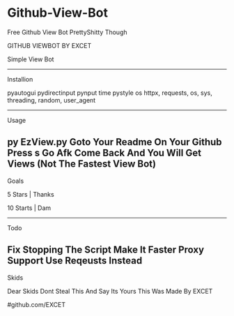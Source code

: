 # Github-View-Bot
Free Github View Bot PrettyShitty Though

GITHUB VIEWBOT BY EXCET

Simple View Bot

----------------------

Installion

pyautogui
pydirectinput
pynput
time
pystyle
os
httpx, requests, os, sys, threading, random, user_agent

----------------------

Usage

py EzView.py
Goto Your Readme On Your Github
Press s 
Go Afk Come Back And You Will Get Views (Not The Fastest View Bot)
----------------------

Goals

5 Stars | Thanks

10 Starts | Dam

----------------------

Todo

Fix Stopping The Script
Make It Faster
Proxy Support
Use Reqeusts Instead
----------------------

Skids

Dear Skids Dont Steal This And Say Its Yours This Was Made By EXCET










#github.com/EXCET
